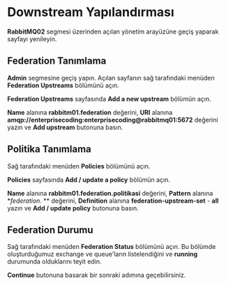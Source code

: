 # Downstream Yapılandırması

**RabbitMQ02** segmesi üzerinden açılan yönetim arayüzüne geçiş yaparak sayfayı yenileyin.

## Federation Tanımlama

**Admin** segmesine geçiş yapın. Açılan sayfanın sağ tarafındaki menüden **Federation Upstreams** bölümünü açın.

**Federation Upstreams** sayfasında **Add a new upstream** bölümün açın.

**Name** alanına **rabbitm01.federation** değerini, **URI** alanına **amqp://enterprisecoding:enterprisecoding@rabbitmq01:5672** değerini yazın ve **Add upstream** butonuna basın.

## Politika Tanımlama

Sağ tarafındaki menüden **Policies** bölümünü açın.

**Policies** sayfasında **Add / update a policy** bölümün açın.

**Name** alanına **rabbitm01.federation.politikasi** değerini, **Pattern** alanına **federation.* ** değerini, **Definition** alanına **federation-upstream-set** - **all** yazın ve **Add / update policy** butonuna basın.

## Federation Durumu

Sağ tarafındaki menüden **Federation Status** bölümünü açın. Bu bölümde oluşturduğumuz exchange ve queue'ların listelendiğini ve **running** durumunda olduklarını teyit edin.

**Continue** butonuna basarak bir sonraki adımına geçebilirsiniz.